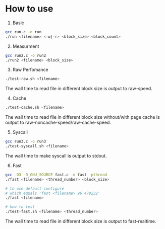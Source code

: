 # How to use

1. Basic
```bash
gcc run.c -o run
./run <filename> <-w|-r> <block_size> <block_count>
``` 

2. Measurment
```bash
gcc run2.c -o run2
./run2 <filename> <block_size>
``` 

3. Raw Perfomance
```bash
./test-raw.sh <filename>
``` 
The wall time to read file in different block size is output to raw-speed.

4. Cache
```bash
./test-cache.sh <filename>
``` 
The wall time to read file in different block size without/with page cache is output to raw-noncache-speed/raw-cache-speed.

5. Syscall
```bash
gcc run3.c -o run3
./test-syscall.sh <filename>
``` 
The wall time to make syscall is output to stdout.

6. Fast
```bash
gcc -O3 -D_GNU_SOURCE fast.c -o fast -pthread
./fast <filename> <thread_number> <block_size>

# to use default configure 
# which equals 'fast <filename> 96 479232'
./fast <filename>

# how to test
./test-fast.sh <filename> <thread_number>

``` 
The wall time to read file in different block size is output to fast-realtime.

